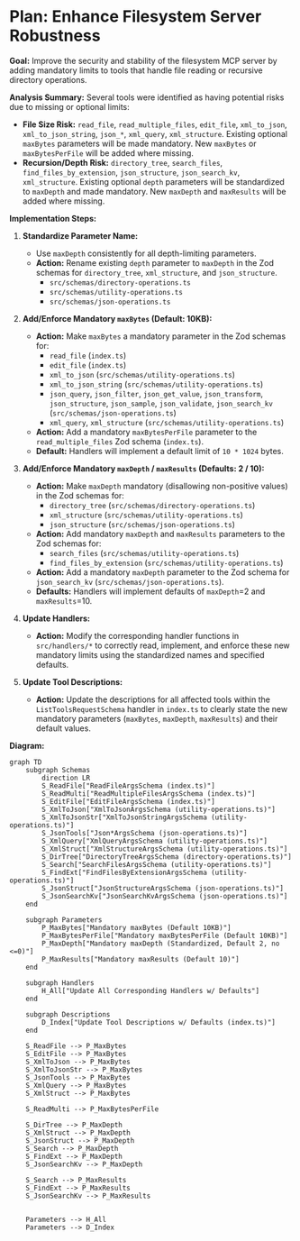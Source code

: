 # Plan: Enhance Filesystem Server Robustness

**Goal:** Improve the security and stability of the filesystem MCP server by adding mandatory limits to tools that handle file reading or recursive directory operations.

**Analysis Summary:**
Several tools were identified as having potential risks due to missing or optional limits:
- **File Size Risk:** `read_file`, `read_multiple_files`, `edit_file`, `xml_to_json`, `xml_to_json_string`, `json_*`, `xml_query`, `xml_structure`. Existing optional `maxBytes` parameters will be made mandatory. New `maxBytes` or `maxBytesPerFile` will be added where missing.
- **Recursion/Depth Risk:** `directory_tree`, `search_files`, `find_files_by_extension`, `json_structure`, `json_search_kv`, `xml_structure`. Existing optional `depth` parameters will be standardized to `maxDepth` and made mandatory. New `maxDepth` and `maxResults` will be added where missing.

**Implementation Steps:**

1.  **Standardize Parameter Name:**
    *   Use `maxDepth` consistently for all depth-limiting parameters.
    *   **Action:** Rename existing `depth` parameter to `maxDepth` in the Zod schemas for `directory_tree`, `xml_structure`, and `json_structure`.
        *   `src/schemas/directory-operations.ts`
        *   `src/schemas/utility-operations.ts`
        *   `src/schemas/json-operations.ts`

2.  **Add/Enforce Mandatory `maxBytes` (Default: 10KB):**
    *   **Action:** Make `maxBytes` a mandatory parameter in the Zod schemas for:
        *   `read_file` (`index.ts`)
        *   `edit_file` (`index.ts`)
        *   `xml_to_json` (`src/schemas/utility-operations.ts`)
        *   `xml_to_json_string` (`src/schemas/utility-operations.ts`)
        *   `json_query`, `json_filter`, `json_get_value`, `json_transform`, `json_structure`, `json_sample`, `json_validate`, `json_search_kv` (`src/schemas/json-operations.ts`)
        *   `xml_query`, `xml_structure` (`src/schemas/utility-operations.ts`)
    *   **Action:** Add a mandatory `maxBytesPerFile` parameter to the `read_multiple_files` Zod schema (`index.ts`).
    *   **Default:** Handlers will implement a default limit of `10 * 1024` bytes.

3.  **Add/Enforce Mandatory `maxDepth` / `maxResults` (Defaults: 2 / 10):**
    *   **Action:** Make `maxDepth` mandatory (disallowing non-positive values) in the Zod schemas for:
        *   `directory_tree` (`src/schemas/directory-operations.ts`)
        *   `xml_structure` (`src/schemas/utility-operations.ts`)
        *   `json_structure` (`src/schemas/json-operations.ts`)
    *   **Action:** Add mandatory `maxDepth` and `maxResults` parameters to the Zod schemas for:
        *   `search_files` (`src/schemas/utility-operations.ts`)
        *   `find_files_by_extension` (`src/schemas/utility-operations.ts`)
    *   **Action:** Add a mandatory `maxDepth` parameter to the Zod schema for `json_search_kv` (`src/schemas/json-operations.ts`).
    *   **Defaults:** Handlers will implement defaults of `maxDepth`=2 and `maxResults`=10.

4.  **Update Handlers:**
    *   **Action:** Modify the corresponding handler functions in `src/handlers/*` to correctly read, implement, and enforce these new mandatory limits using the standardized names and specified defaults.

5.  **Update Tool Descriptions:**
    *   **Action:** Update the descriptions for all affected tools within the `ListToolsRequestSchema` handler in `index.ts` to clearly state the new mandatory parameters (`maxBytes`, `maxDepth`, `maxResults`) and their default values.

**Diagram:**

```mermaid
graph TD
    subgraph Schemas
        direction LR
        S_ReadFile["ReadFileArgsSchema (index.ts)"]
        S_ReadMulti["ReadMultipleFilesArgsSchema (index.ts)"]
        S_EditFile["EditFileArgsSchema (index.ts)"]
        S_XmlToJson["XmlToJsonArgsSchema (utility-operations.ts)"]
        S_XmlToJsonStr["XmlToJsonStringArgsSchema (utility-operations.ts)"]
        S_JsonTools["Json*ArgsSchema (json-operations.ts)"]
        S_XmlQuery["XmlQueryArgsSchema (utility-operations.ts)"]
        S_XmlStruct["XmlStructureArgsSchema (utility-operations.ts)"]
        S_DirTree["DirectoryTreeArgsSchema (directory-operations.ts)"]
        S_Search["SearchFilesArgsSchema (utility-operations.ts)"]
        S_FindExt["FindFilesByExtensionArgsSchema (utility-operations.ts)"]
        S_JsonStruct["JsonStructureArgsSchema (json-operations.ts)"]
        S_JsonSearchKv["JsonSearchKvArgsSchema (json-operations.ts)"]
    end

    subgraph Parameters
        P_MaxBytes["Mandatory maxBytes (Default 10KB)"]
        P_MaxBytesPerFile["Mandatory maxBytesPerFile (Default 10KB)"]
        P_MaxDepth["Mandatory maxDepth (Standardized, Default 2, no <=0)"]
        P_MaxResults["Mandatory maxResults (Default 10)"]
    end

    subgraph Handlers
        H_All["Update All Corresponding Handlers w/ Defaults"]
    end

    subgraph Descriptions
        D_Index["Update Tool Descriptions w/ Defaults (index.ts)"]
    end

    S_ReadFile --> P_MaxBytes
    S_EditFile --> P_MaxBytes
    S_XmlToJson --> P_MaxBytes
    S_XmlToJsonStr --> P_MaxBytes
    S_JsonTools --> P_MaxBytes
    S_XmlQuery --> P_MaxBytes
    S_XmlStruct --> P_MaxBytes

    S_ReadMulti --> P_MaxBytesPerFile

    S_DirTree --> P_MaxDepth
    S_XmlStruct --> P_MaxDepth
    S_JsonStruct --> P_MaxDepth
    S_Search --> P_MaxDepth
    S_FindExt --> P_MaxDepth
    S_JsonSearchKv --> P_MaxDepth

    S_Search --> P_MaxResults
    S_FindExt --> P_MaxResults
    S_JsonSearchKv --> P_MaxResults


    Parameters --> H_All
    Parameters --> D_Index